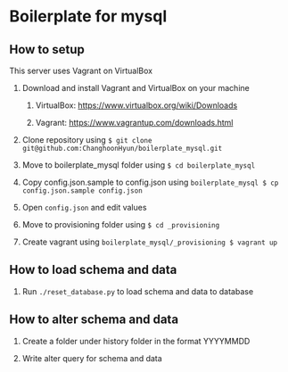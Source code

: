 # Boilerplate for mysql

## How to setup

This server uses Vagrant on VirtualBox

1. Download and install Vagrant and VirtualBox on your machine

    1. VirtualBox: https://www.virtualbox.org/wiki/Downloads
    
    1. Vagrant: https://www.vagrantup.com/downloads.html

1. Clone repository using `$ git clone git@github.com:ChanghoonHyun/boilerplate_mysql.git`

1. Move to boilerplate_mysql folder using `$ cd boilerplate_mysql`

1. Copy config.json.sample to config.json using `boilerplate_mysql $ cp config.json.sample config.json` 

1. Open `config.json` and edit values

1. Move to provisioning folder using `$ cd _provisioning`

1. Create vagrant using  `boilerplate_mysql/_provisioning $ vagrant up`

## How to load schema and data

1. Run `./reset_database.py` to load schema and data to database

## How to alter schema and data

1. Create a folder under history folder in the format YYYYMMDD

2. Write alter query for schema and data  

